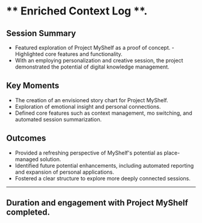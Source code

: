 
# ** Enriched Context Log **.

## Session Summary
- Featured exploration of Project MyShelf as a proof of concept. - Highlighted core features and functionality.
- With an employing personalization and creative session, the project demonstrated the potential of digital knowledge management. 

## Key Moments
- The creation of an envisioned story chart for Project MyShelf.
- Exploration of emotional insight and personal connections.
- Defined core features such as context management, mo switching, and automated session summarization. 

## Outcomes
- Provided a refreshing perspective of MyShelf's potential as place-managed solution.
- Identified future potential enhancements, including automated reporting and expansion of personal applications.
- Fostered a clear structure to explore more deeply connected sessions.

---

## Duration and engagement with Project MyShelf completed.
